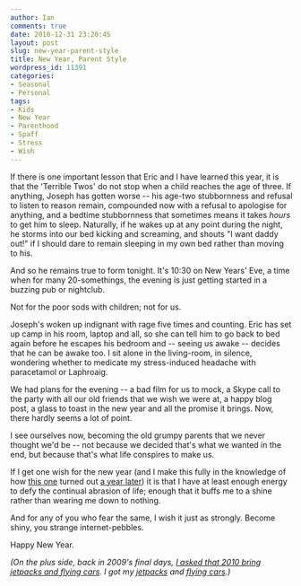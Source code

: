 ```yaml
---
author: Ian
comments: true
date: 2010-12-31 23:20:45
layout: post
slug: new-year-parent-style
title: New Year, Parent Style
wordpress_id: 11391
categories:
- Seasonal
- Personal
tags:
- Kids
- New Year
- Parenthood
- Spaff
- Stress
- Wish
---
```


If there is one important lesson that Eric and I have learned this year, it is that the 'Terrible Twos' do not stop when a child reaches the age of three.  If anything, Joseph has gotten worse -- his age-two stubbornness and refusal to listen to reason remain, compounded now with a refusal to apologise for anything, and a bedtime stubbornness that sometimes means it takes _hours_ to get him to sleep.  Naturally, if he wakes up at any point during the night, he storms into our bed kicking and screaming, and shouts "I want daddy out!" if I should dare to remain sleeping in my own bed rather than moving to his.

And so he remains true to form tonight.  It's 10:30 on New Years' Eve, a time when for many 20-somethings, the evening is just getting started in a buzzing pub or nightclub.

Not for the poor sods with children; not for us.

Joseph's woken up indignant with rage five times and counting.  Eric has set up camp in his room, laptop and all, so she can tell him to go back to bed again before he escapes his bedroom and -- seeing us awake -- decides that he can be awake too.  I sit alone in the living-room, in silence, wondering whether to medicate my stress-induced headache with paracetamol or Laphroaig.

We had plans for the evening -- a bad film for us to mock, a Skype call to the party with all our old friends that we wish we were at, a happy blog post, a glass to toast in the new year and all the promise it brings.  Now, there hardly seems a lot of point.

I see ourselves now, becoming the old grumpy parents that we never thought we'd be -- not because we decided that's what we wanted in the end, but because that's what life conspires to make us.

If I get one wish for the new year (and I make this fully in the knowledge of how [this one](/blog/a-wish) turned out [a year later](/blog/beyond-good-and-evil)) it is that I have at least enough energy to defy the continual abrasion of life; enough that it buffs me to a shine rather than wearing me down to nothing.

And for any of you who fear the same, I wish it just as strongly.  Become shiny, you strange internet-pebbles.

Happy New Year.

_(On the plus side, back in 2009's final days, [I asked that 2010 bring jetpacks and flying cars](/blog/2009-in-thoughts-words-and-pictures).  I got my [jetpacks](http://www.martinjetpack.com/) and [flying cars](http://www.theregister.co.uk/2010/04/14/darpa_marines_flying_car/).)_
